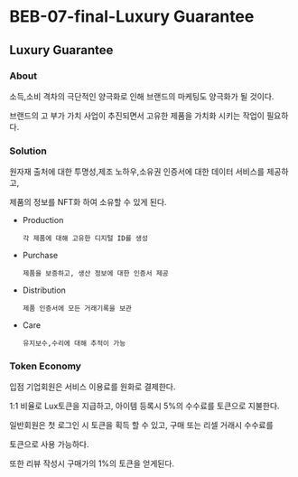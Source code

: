 # BEB-07-final-Luxury Guarantee

## Luxury Guarantee

### About

소득,소비 격차의 극단적인 양극화로 인해 브랜드의 마케팅도 양극화가 될 것이다.

브랜드의 고 부가 가치 사업이 추진되면서 고유한 제품을 가치화 시키는 작업이 필요하다.

### Solution

원자재 출처에 대한 투명성,제조 노하우,소유권 인증서에 대한 데이터 서비스를 제공하고,

제품의 정보를 NFT화 하여 소유할 수 있게 된다.

- Production

      각 제품에 대해 고유한 디지털 ID를 생성

- Purchase

      제품을 보증하고, 생산 정보에 대한 인증서 제공

- Distribution

      제품 인증서에 모든 거래기록을 보관

- Care

      유지보수,수리에 대해 추적이 가능

### Token Economy

입점 기업회원은 서비스 이용료를 원화로 결제한다.

1:1 비율로 Lux토큰을 지급하고, 아이템 등록시 5%의 수수료를 토큰으로 지불한다.

일반회원은 첫 로그인 시 토큰을 획득 할 수 있고, 구매 또는 리셀 거래시 수수료를 

토큰으로 사용 가능하다.

또한 리뷰 작성시 구매가의 1%의 토큰을 얻게된다.
